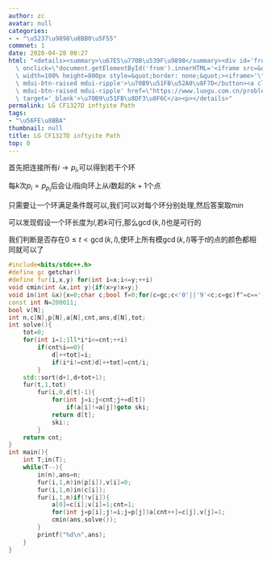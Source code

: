 ```yaml
---
author: zc
avatar: null
categories:
- - "\u5237\u9898\u8BB0\u5F55"
commnet: 1
date: 2020-04-28 00:27
html: "<details><summary>\u67E5\u770B\u539F\u9898</summary><div id='from'></div><p><button\
  \ onclick=\"document.getElementById('from').innerHTML='<iframe src=&quot;https://www.luogu.com.cn/problem/CF1327D&quot;\
  \ width=100% height=800px style=&quot;border: none;&quot;><iframe>'\" class='mdui-btn\
  \ mdui-btn-raised mdui-ripple'>\u70B9\u51FB\u52A0\u8F7D</button><a class='mdui-btn\
  \ mdui-btn-raised mdui-ripple' href=\"https://www.luogu.com.cn/problem/CF1327D\"\
  \ target='_blank'>\u70B9\u51FB\u8DF3\u8F6C</a><p></details>"
permalink: LG CF1327D inftyite Path
tags:
- "\u56FE\u8BBA"
thumbnail: null
title: LG CF1327D inftyite Path
top: 0
---
```

首先把连接所有$i\rightarrow p_i$,可以得到若干个环

每$k$次$p_i=p_{p_i}$后会让$i$指向环上从$i$数起的$k+1$个点

只需要让一个环满足条件既可以,我们可以对每个环分别处理,然后答案取$\min$

可以发现假设一个环长度为$l$,若$k$可行,那么$\gcd(k,l)$也是可行的

我们判断是否存在$0\le t < \gcd(k,l)$,使环上所有模$\gcd(k,l)$等于$t$的点的颜色都相同就可以了
```cpp
#include<bits/stdc++.h>
#define gc getchar()
#define fur(i,x,y) for(int i=x;i<=y;++i)
void cmin(int &x,int y){if(x>y)x=y;}
void in(int &x){x=0;char c;bool f=0;for(c=gc;c<'0'||'9'<c;c=gc)f^=c=='-';for(x=c-48,c=gc;'0'<=c&&c<='9';x=x*10+c-48,c=gc);if(f)x=-x;}
const int N=200011;
bool v[N];
int n,c[N],p[N],a[N],cnt,ans,d[N],tot;
int solve(){
    tot=0;
    for(int i=1;1ll*i*i<=cnt;++i)
        if(cnt%i==0){
            d[++tot]=i;
            if(i*i!=cnt)d[++tot]=cnt/i;
        }
    std::sort(d+1,d+tot+1);
    fur(t,1,tot)
        fur(i,0,d[t]-1){
            for(int j=i;j<cnt;j+=d[t])
                if(a[i]!=a[j])goto ski;
            return d[t];
            ski:;
        }
    return cnt;
}
int main(){
    int T;in(T);
    while(T--){
        in(n),ans=n;
        fur(i,1,n)in(p[i]),v[i]=0;
        fur(i,1,n)in(c[i]);
        fur(i,1,n)if(!v[i]){
            a[0]=c[i];v[i]=1;cnt=1;
            for(int j=p[i];j!=i;j=p[j])a[cnt++]=c[j],v[j]=1;
            cmin(ans,solve());
        }
        printf("%d\n",ans);
    }
}
```
